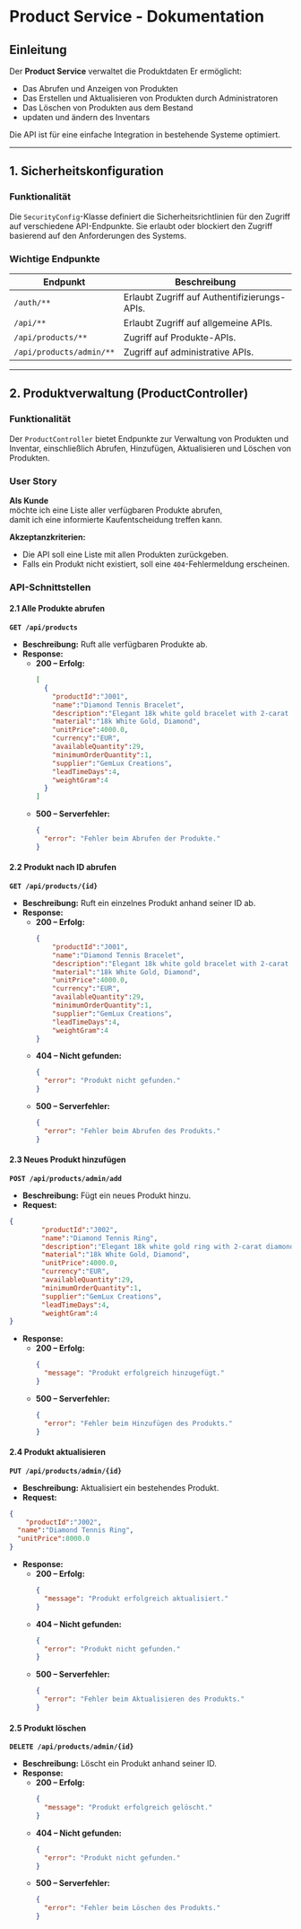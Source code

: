 # Product Service - Dokumentation

## Einleitung
Der **Product Service** verwaltet die Produktdaten 
Er ermöglicht:
- Das Abrufen und Anzeigen von Produkten
- Das Erstellen und Aktualisieren von Produkten durch Administratoren
- Das Löschen von Produkten aus dem Bestand
- updaten und ändern des Inventars

Die API ist für eine einfache Integration in bestehende Systeme optimiert.

---

## **1. Sicherheitskonfiguration**

### **Funktionalität**
Die `SecurityConfig`-Klasse definiert die Sicherheitsrichtlinien für den Zugriff auf verschiedene API-Endpunkte. Sie erlaubt oder blockiert den Zugriff basierend auf den Anforderungen des Systems.

### **Wichtige Endpunkte**

| Endpunkt                     |Beschreibung                                 |
|------------------------------|---------------------------------------------|
| `/auth/**`                   |Erlaubt Zugriff auf Authentifizierungs-APIs. |
| `/api/**`                    |Erlaubt Zugriff auf allgemeine APIs.         |
| `/api/products/**`           |Zugriff auf Produkte-APIs.                   |
| `/api/products/admin/**`     |Zugriff auf administrative APIs.             |

---

## **2. Produktverwaltung (ProductController)**

### **Funktionalität**
Der `ProductController` bietet Endpunkte zur Verwaltung von Produkten und Inventar, einschließlich Abrufen, Hinzufügen, Aktualisieren und Löschen von Produkten.

### **User Story**
**Als Kunde**  
möchte ich eine Liste aller verfügbaren Produkte abrufen,  
damit ich eine informierte Kaufentscheidung treffen kann.

**Akzeptanzkriterien:**
- Die API soll eine Liste mit allen Produkten zurückgeben.
- Falls ein Produkt nicht existiert, soll eine `404`-Fehlermeldung erscheinen.

### **API-Schnittstellen**

#### **2.1 Alle Produkte abrufen**
**`GET /api/products`**

- **Beschreibung:** Ruft alle verfügbaren Produkte ab.
- **Response:**
  - **200 – Erfolg:**
    ```json
    [
      {
        "productId":"J001",
        "name":"Diamond Tennis Bracelet",
        "description":"Elegant 18k white gold bracelet with 2-carat diamonds.","category":"Bracelets",
        "material":"18k White Gold, Diamond",
        "unitPrice":4000.0,
        "currency":"EUR",
        "availableQuantity":29,
        "minimumOrderQuantity":1,
        "supplier":"GemLux Creations",
        "leadTimeDays":4,
        "weightGram":4      
      }
    ]
    ```
  - **500 – Serverfehler:**
    ```json
    {
      "error": "Fehler beim Abrufen der Produkte."
    }
    ```

#### **2.2 Produkt nach ID abrufen**
**`GET /api/products/{id}`**

- **Beschreibung:** Ruft ein einzelnes Produkt anhand seiner ID ab.
- **Response:**
  - **200 – Erfolg:**
    ```json
    {
        "productId":"J001",
        "name":"Diamond Tennis Bracelet",
        "description":"Elegant 18k white gold bracelet with 2-carat diamonds.","category":"Bracelets",
        "material":"18k White Gold, Diamond",
        "unitPrice":4000.0,
        "currency":"EUR",
        "availableQuantity":29,
        "minimumOrderQuantity":1,
        "supplier":"GemLux Creations",
        "leadTimeDays":4,
        "weightGram":4  
    }
    ```
  - **404 – Nicht gefunden:**
    ```json
    {
      "error": "Produkt nicht gefunden."
    }
    ```
  - **500 – Serverfehler:**
    ```json
    {
      "error": "Fehler beim Abrufen des Produkts."
    }
    ```

#### **2.3 Neues Produkt hinzufügen**
**`POST /api/products/admin/add`**

- **Beschreibung:** Fügt ein neues Produkt hinzu.
- **Request:**
```json
{
        "productId":"J002",
        "name":"Diamond Tennis Ring",
        "description":"Elegant 18k white gold ring with 2-carat diamonds.","category":"Rings",
        "material":"18k White Gold, Diamond",
        "unitPrice":4000.0,
        "currency":"EUR",
        "availableQuantity":29,
        "minimumOrderQuantity":1,
        "supplier":"GemLux Creations",
        "leadTimeDays":4,
        "weightGram":4  
}
```
- **Response:**
  - **200 – Erfolg:**
    ```json
    {
      "message": "Produkt erfolgreich hinzugefügt."
    }
    ```
  - **500 – Serverfehler:**
    ```json
    {
      "error": "Fehler beim Hinzufügen des Produkts."
    }
    ```

#### **2.4 Produkt aktualisieren**
**`PUT /api/products/admin/{id}`**

- **Beschreibung:** Aktualisiert ein bestehendes Produkt.
- **Request:**
```json
{
    "productId":"J002",
  "name":"Diamond Tennis Ring",
  "unitPrice":8000.0
}
```
- **Response:**
  - **200 – Erfolg:**
    ```json
    {
      "message": "Produkt erfolgreich aktualisiert."
    }
    ```
  - **404 – Nicht gefunden:**
    ```json
    {
      "error": "Produkt nicht gefunden."
    }
    ```
  - **500 – Serverfehler:**
    ```json
    {
      "error": "Fehler beim Aktualisieren des Produkts."
    }
    ```

#### **2.5 Produkt löschen**
**`DELETE /api/products/admin/{id}`**

- **Beschreibung:** Löscht ein Produkt anhand seiner ID.
- **Response:**
  - **200 – Erfolg:**
    ```json
    {
      "message": "Produkt erfolgreich gelöscht."
    }
    ```
  - **404 – Nicht gefunden:**
    ```json
    {
      "error": "Produkt nicht gefunden."
    }
    ```
  - **500 – Serverfehler:**
    ```json
    {
      "error": "Fehler beim Löschen des Produkts."
    }
    ```
